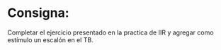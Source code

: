 # Consigna: 

Completar el ejercicio presentado en la practica de IIR y agregar como estímulo un escalón en el TB.

